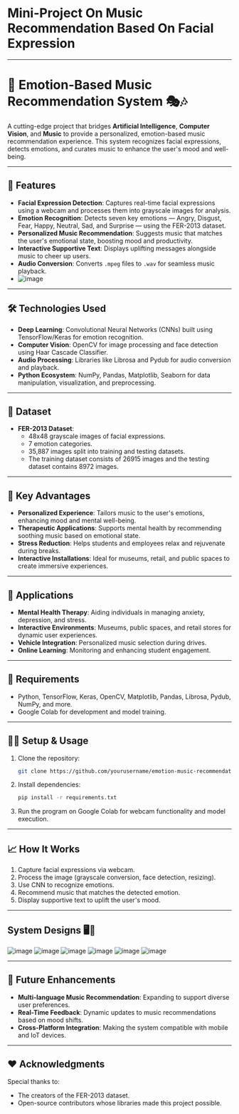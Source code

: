 # Mini-Project On Music Recommendation Based On Facial Expression

---

# 🎵 **Emotion-Based Music Recommendation System** 🎭🎶

A cutting-edge project that bridges **Artificial Intelligence**, **Computer Vision**, and **Music** to provide a personalized, emotion-based music recommendation experience. This system recognizes facial expressions, detects emotions, and curates music to enhance the user's mood and well-being.

---

## 🚀 **Features**
- **Facial Expression Detection**: Captures real-time facial expressions using a webcam and processes them into grayscale images for analysis.
- **Emotion Recognition**: Detects seven key emotions — Angry, Disgust, Fear, Happy, Neutral, Sad, and Surprise — using the FER-2013 dataset.
- **Personalized Music Recommendation**: Suggests music that matches the user's emotional state, boosting mood and productivity.
- **Interactive Supportive Text**: Displays uplifting messages alongside music to cheer up users.
- **Audio Conversion**: Converts `.mpeg` files to `.wav` for seamless music playback.
- ![image](https://github.com/user-attachments/assets/e9b6097e-b162-4266-9a6e-88980f195e29)

---

## 🛠️ **Technologies Used**
- **Deep Learning**: Convolutional Neural Networks (CNNs) built using TensorFlow/Keras for emotion recognition.
- **Computer Vision**: OpenCV for image processing and face detection using Haar Cascade Classifier.
- **Audio Processing**: Libraries like Librosa and Pydub for audio conversion and playback.
- **Python Ecosystem**: NumPy, Pandas, Matplotlib, Seaborn for data manipulation, visualization, and preprocessing.

---

## 📂 **Dataset**
- **FER-2013 Dataset**:
  - 48x48 grayscale images of facial expressions.
  - 7 emotion categories.
  - 35,887 images split into training and testing datasets.
  -  The training dataset consists of 26915 images and the testing dataset contains 8972 images.

---

## 🔑 **Key Advantages**
- **Personalized Experience**: Tailors music to the user's emotions, enhancing mood and mental well-being.
- **Therapeutic Applications**: Supports mental health by recommending soothing music based on emotional state.
- **Stress Reduction**: Helps students and employees relax and rejuvenate during breaks.
- **Interactive Installations**: Ideal for museums, retail, and public spaces to create immersive experiences.

---

## 🌟 **Applications**
- **Mental Health Therapy**: Aiding individuals in managing anxiety, depression, and stress.
- **Interactive Environments**: Museums, public spaces, and retail stores for dynamic user experiences.
- **Vehicle Integration**: Personalized music selection during drives.
- **Online Learning**: Monitoring and enhancing student engagement.

---

## 🔧 **Requirements**
- Python, TensorFlow, Keras, OpenCV, Matplotlib, Pandas, Librosa, Pydub, NumPy, and more.
- Google Colab for development and model training.

---

## 👨‍💻 **Setup & Usage**
1. Clone the repository:
   ```bash
   git clone https://github.com/yourusername/emotion-music-recommendation.git
   ```
2. Install dependencies:
   ```bash
   pip install -r requirements.txt
   ```
3. Run the program on Google Colab for webcam functionality and model execution.

---

## 📈 **How It Works**
1. Capture facial expressions via webcam.
2. Process the image (grayscale conversion, face detection, resizing).
3. Use CNN to recognize emotions.
4. Recommend music that matches the detected emotion.
5. Display supportive text to uplift the user's mood.

---

## System Designs 🖥️🎵
![image](https://github.com/user-attachments/assets/0b42ecb1-e3a0-425e-ac78-3688813053fd)
![image](https://github.com/user-attachments/assets/7077242a-fa2b-49f5-a504-b433c93fc8d7)
![image](https://github.com/user-attachments/assets/c69f3438-66ba-4b09-8a17-d8b3e8d2c642)
![image](https://github.com/user-attachments/assets/210ebd09-7707-49aa-94e9-4ff5cf7702fb)
![image](https://github.com/user-attachments/assets/9ef1030c-d57f-4619-83b4-5244e2bd90d4)
![image](https://github.com/user-attachments/assets/888cb85a-9c0e-49bf-8ed7-fbf43c3f2c3a)

---

## 🎯 **Future Enhancements**
- **Multi-language Music Recommendation**: Expanding to support diverse user preferences.
- **Real-Time Feedback**: Dynamic updates to music recommendations based on mood shifts.
- **Cross-Platform Integration**: Making the system compatible with mobile and IoT devices.

---

## ❤️ **Acknowledgments**
Special thanks to:
- The creators of the FER-2013 dataset.
- Open-source contributors whose libraries made this project possible.



